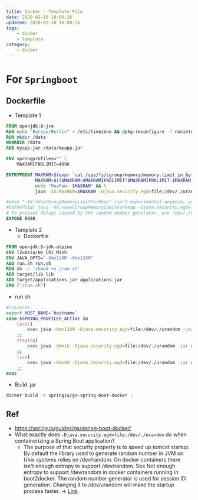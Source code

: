 ```yaml
---
title: Docker - Template File
date: 2020-02-10 18:00:26
updated: 2020-02-10 18:00:26
tags:
    - docker
    - template
category: 
    - docker
---
```


# For `Springboot`
## Dockerfile
- Template 1

```Dockerfile
FROM openjdk:8-jre
RUN echo "Europe/Berlin" > /etc/timezone && dpkg-reconfigure -f noninteractive tzdata
RUN mkdir /data
WORKDIR /data
ADD myapp.jar /data/myapp.jar

ENV springprofiles="" \
    MAXRAMIFNOLIMIT=4096

ENTRYPOINT MAXRAM=$(expr `cat /sys/fs/cgroup/memory/memory.limit_in_bytes` / 1024 / 1024) && \
           MAXRAM=$(($MAXRAM>$MAXRAMIFNOLIMIT?$MAXRAMIFNOLIMIT:$MAXRAM))m && \
           echo "MaxRam: $MAXRAM" && \
           java -XX:MaxRAM=$MAXRAM -Djava.security.egd=file:/dev/./urandom -jar -Dspring.profiles.active="$springprofiles" myapp.jar

#when "-XX:+UseCGroupMemoryLimitForHeap" isn't experimental anymore, you can use the following
#ENTRYPOINT java -XX:+UseCGroupMemoryLimitForHeap -Djava.security.egd=file:/dev/./urandom -jar -Dspring.profiles.active="$springprofiles" myapp.jar	
# To prevent delays caused by the random number generator, use /dev/./urandom instead of /dev/random	   
EXPOSE 8080
```

- Template 2
    - Dockerfile
    
```Dockerfile
FROM openjdk:8-jdk-alpine
ENV TZ=Asia/Ho_Chi_Minh
ENV JAVA_OPTS="-Xmx128M -Xms128M"
ADD run.sh run.sh
RUN sh -c 'chmod +x /run.sh'
ADD target/lib lib
ADD target/applications.jar applications.jar
CMD ["/run.sh"]
```
- run.sh
    
```bash
#!/bin/sh
export HOST_NAME=`hostname`
case $SPRING_PROFILES_ACTIVE in
	local)
		exec java -Xmx128M -Djava.security.egd=file:/dev/./urandom -jar applications.jar
	;;
	staging)
		exec java -Xmx1G -Djava.security.egd=file:/dev/./urandom -jar applications.jar
	;;
	live)
		exec java -Xmx4G -Djava.security.egd=file:/dev/./urandom -jar applications.jar
	;;
esac
```

- Build .jar

```bash
docker build -t springio/gs-spring-boot-docker .
```
## Ref
- https://spring.io/guides/gs/spring-boot-docker/
- What exactly does `-Djava.security.egd=file:/dev/./urandom` do when containerizing a Spring Boot application? 
    - The purpose of that security property is to speed up tomcat startup. By default the library used to generate random number in JVM on Unix systems relies on /dev/random. On docker containers there isn't enough entropy to support /dev/random. See Not enough entropy to support /dev/random in docker containers running in boot2docker. The random number generator is used for session ID generation. Changing it to /dev/urandom will make the startup process faster. -> [Link](https://stackoverflow.com/questions/58853372/what-exactly-does-djava-security-egd-file-dev-urandom-do-when-containerizi)